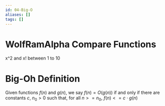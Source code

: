 ```yaml
---
id: 04-Big-O
aliases: []
tags: []
---
```


# WolfRamAlpha Compare Functions

x^2 and x! between 1 to 10

# Big-Oh Definition

Given functions $f(n)$ and $g(n)$, we say $f(n) = O(g(n))$ if and only if there are constants $c$, $n_0 > 0$ such that, for all $n >= n_0$, $f(n) <= c \cdot g(n)$
